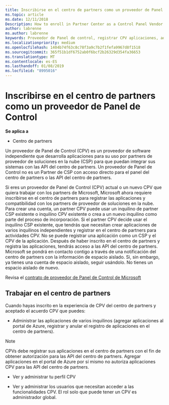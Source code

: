 ```yaml
---
title: Inscribirse en el centro de partners como un proveedor de Panel de Control | El centro de partners
ms.topic: article
ms.date: 12/11/2018
Description: How to enroll in Partner Center as a Control Panel Vendor
author: labrenne
ms.author: labrenne
keywords: Proveedor de Panel de control, registrar CPV aplicaciones, administrar aplicaciones CPV
ms.localizationpriority: medium
ms.openlocfilehash: 1404b74f63c8c78f3a9c7b2f1fefa9967d8f1518
ms.sourcegitcommit: 365f51b1df6752ab0f6bcf2b26329d354fa36653
ms.translationtype: MT
ms.contentlocale: es-ES
ms.lasthandoff: 01/08/2019
ms.locfileid: "8995016"
---
```

# <a name="enroll-in-partner-center-as-a-control-panel-vendor"></a>Inscribirse en el centro de partners como un proveedor de Panel de Control

**Se aplica a**

- Centro de partners

Un proveedor de Panel de Control (CPV) es un proveedor de software independiente que desarrolla aplicaciones para su uso por partners de proveedor de soluciones en la nube (CSP) para que puedan integrar sus sistemas con las API del centro de partners. Un proveedor de Panel de Control no es un Partner de CSP con acceso directo para el panel del centro de partners o las API del centro de partners.

Si eres un proveedor de Panel de Control (CPV) actual o un nuevo CPV que quiera trabajar con los partners de Microsoft, Microsoft ahora requiere inscribirse en el centro de partners para registrar las aplicaciones y compatibilidad con los partners de proveedor de soluciones en la nube. Para crear una cuenta, un partner CPV puede usar un inquilino de partner CSP existente o inquilino CPV existente o crea a un nuevo inquilino como parte del proceso de incorporación. Si el partner CPV decide usar el inquilino CSP existente, que tendrás que necesitan crear aplicaciones de varios inquilinos independientes y registrar en el centro de partners para actividades CPV. No se puede registrar una aplicación como un CSP y el CPV de la aplicación. Después de haber inscrito en el centro de partners y registra las aplicaciones, tendrás acceso a las API del centro de partners.  Microsoft se pondrá en contacto contigo a través de una notificación del centro de partners con la información de espacio aislado. Si, sin embargo, ya tienes una cuenta de espacio aislado, seguir usándolo. No tienes un espacio aislado de nuevo.   

Revisa el [contrato de proveedor de Panel de Control de Microsoft](https://go.microsoft.com/fwlink/?linkid=2055198)


## <a name="working-in-partner-center"></a>Trabajar en el centro de partners
Cuando hayas inscrito en la experiencia de CPV del centro de partners y aceptado el acuerdo CPV que puedes:

- Administrar las aplicaciones de varios inquilinos (agregar aplicaciones al portal de Azure, registrar y anular el registro de aplicaciones en el centro de partners).

>[!Note] 
>CPVs debe registrar sus aplicaciones en el centro de partners con el fin de obtener autorización para las API del centro de partners. Agregar aplicaciones en el portal de Azure por sí mismo no autoriza aplicaciones CPV para las API del centro de partners. 

- Ver y administrar tu perfil CPV 

- Ver y administrar los usuarios que necesitan acceder a las funcionalidades CPV. El rol solo que puede tener un CPV es administrador global.


